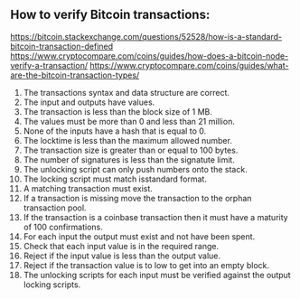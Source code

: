 ## How to verify Bitcoin transactions:

https://bitcoin.stackexchange.com/questions/52528/how-is-a-standard-bitcoin-transaction-defined
https://www.cryptocompare.com/coins/guides/how-does-a-bitcoin-node-verify-a-transaction/
https://www.cryptocompare.com/coins/guides/what-are-the-bitcoin-transaction-types/

1. The transactions syntax and data structure are correct.
2. The input and outputs have values.
3. The transaction is less than the block size of 1 MB.
4. The values must be more than 0 and less than 21 million.
5. None of the inputs have a hash that is equal to 0.
6. The locktime is less than the maximum allowed number.
7. The transaction size is greater than or equal to 100 bytes.
8. The number of signatures is less than the signatute limit.
9. The unlocking script can only push numbers onto the stack.
10. The locking script must match isstandard format.
11. A matching transaction must exist.
12. If a transaction is missing move the transaction to the orphan transaction pool.
13. If the transaction is a coinbase transaction then it must have a maturity of 100 confirmations.
14. For each input the output must exist and not have been spent.
15. Check that each input value is in the required range.
16. Reject if the input value is less than the output value.
17. Reject if the transaction value is to low to get into an empty block.
18. The unlocking scripts for each input must be verified against the output locking scripts.
